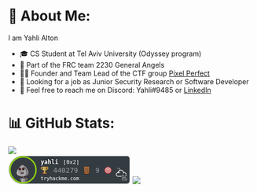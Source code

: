 # 💫 About Me:
I am Yahli Alton <br>
* 🎓 CS Student at Tel Aviv University (Odyssey program)
* 🤖 Part of the FRC team 2230 General Angels
* 👨‍💻 Founder and Team Lead of the CTF group [Pixel Perfect][PixelPerfect]
* 💼 Looking for a job as Junior Security Research or Software Developer
* 📱 Feel free to reach me on Discord: Yahli#9485 or [LinkedIn][LinkedIn]

# 📊 GitHub Stats:
<!--![](https://github-readme-stats.vercel.app/api/top-langs/?username=Yahli-Alton&theme=radical&layout=compact&count_private=true&size_weight=0.25&count_weight=0.4&hide="APS.NET"&langs_count=6)<br/> -->
![](https://github-readme-streak-stats.herokuapp.com/?user=Yahli-Alton&theme=dark&hide_border=false&include_all_commits=true)<br/>
[![tryhackme stats](https://raw.githubusercontent.com/Yahli-Alton/Yahli-Alton/master/assets/thm_propic.png)][tryhackme]
[![](https://www.hackthebox.com/badge/image/1395502)][HTB]
<!-- ![](https://github-readme-stats.vercel.app/api?username=Yahli-Alton&show_icons=true&theme=gotham&&count_private=true&include_all_commits=true)


**Yahli-Alton/Yahli-Alton** is a ✨ _special_ ✨ repository because its `README.md` (this file) appears on your GitHub profile.

Here are some ideas to get you started:

- 🔭 I’m currently working on ...
- 🌱 I’m currently learning ...
- 👯 I’m looking to collaborate on ...
- 🤔 I’m looking for help with ...
- 💬 Ask me about ...
- 📫 How to reach me: ...
- 😄 Pronouns: ...
- ⚡ Fun fact: ...
-->
[tryhackme]: https://tryhackme.com/p/yahli
[HTB]: https://app.hackthebox.com/profile/1395502
[PixelPerfect]: https://ctftime.org/team/231618/
[LinkedIn]: https://www.linkedin.com/in/yahli-alton-734148264/

